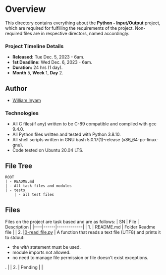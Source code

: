 # Overview #

This directory contains everything about the **Python - Input/Output** project, which are required for fulfilling the requirements of the project. Non-required files are in respective directors, named accordingly.

### Project Timeline Details ###
- **Released:** Tue Dec. 5, 2023 - 6am.
- **1st Deadline:** Wed Dec. 6, 2023 - 6am.
- **Duration:** 24 hrs (1 day).
- **Month** 5, **Week** 1, **Day** 2.

## Author ##
- [William Inyam](https://github.com/thecypherzen/)

### Technologies ##
- All C files(if any) written to be C-89 compatible and compiled with gcc 9.4.0.
- All Python files written and tested with Python 3.8.10.
- All shell scripts written in GNU bash 5.0.17(1)-release (x86_64-pc-linux-gnu).
- Code tested on Ubuntu 20.04 LTS.

## File Tree ##
	ROOT
	| - README.md
	| - All task files and modules
	| - tests
		| - all test files


## Files ##
Files on the project are task based and are as follows:
| SN | File | Description |
|----|------|-------------|
| 1. | README.md | Folder Readme file |
| 2. |[0-read_file.py](https://github.com)  | A function that reads a text file (UTF8) and prints it to stdout:<ul><li>the <em>with</em> statement must be used.</li><li>module imports not allowed.</li><li>no need to manage file permission or file doesn't exist exceptions.</li></ul>. |
| 2. | Pending |      |
